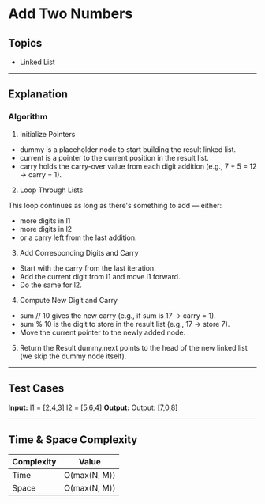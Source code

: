 # Add Two Numbers

## Topics
- Linked List

---

## Explanation

### Algorithm

1. Initialize Pointers
- dummy is a placeholder node to start building the result linked list.
- current is a pointer to the current position in the result list.
- carry holds the carry-over value from each digit addition (e.g., 7 + 5 = 12 → carry = 1).

2. Loop Through Lists

This loop continues as long as there's something to add — either:

- more digits in l1
- more digits in l2
- or a carry left from the last addition.

3. Add Corresponding Digits and Carry

- Start with the carry from the last iteration.
- Add the current digit from l1 and move l1 forward.
- Do the same for l2.

4. Compute New Digit and Carry
- sum // 10 gives the new carry (e.g., if sum is 17 → carry = 1).
- sum % 10 is the digit to store in the result list (e.g., 17 → store 7).
- Move the current pointer to the newly added node.

5. Return the Result
dummy.next points to the head of the new linked list (we skip the dummy node itself).

---

## Test Cases

**Input:**
l1 = [2,4,3]
l2 = [5,6,4]
**Output:**
Output: [7,0,8]

--- 

## Time & Space Complexity

| Complexity | Value        |
|------------|--------------|
| Time       | O(max(N, M)) |
| Space      | O(max(N, M)) |
